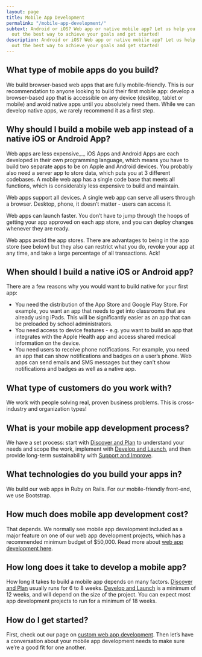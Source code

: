 ```yaml
---
layout: page
title: Mobile App Development
permalink: "/mobile-app-development/"
subtext: Android or iOS? Web app or native mobile app? Let us help you figure
  out the best way to achieve your goals and get started!
description: Android or iOS? Web app or native mobile app? Let us help you figure
  out the best way to achieve your goals and get started!
---
```

## What type of mobile apps do you build?

We build browser-based web apps that are fully mobile-friendly. This is our recommendation to anyone looking to build their first mobile app: develop a browser-based app that is accessible on any device (desktop, tablet or mobile) and avoid native apps until you absolutely need them. While we can develop native apps, we rarely recommend it as a first step.

## Why should I build a mobile web app instead of a native iOS or Android App?

Web apps are less expensive_._ iOS Apps and Android Apps are each developed in their own programming language, which means you have to build two separate apps to be on Apple and Android devices. You probably also need a server app to store data, which puts you at 3 different codebases. A mobile web app has a single code base that meets all functions, which is considerably less expensive to build and maintain.

Web apps support all devices. A single web app can serve all users through a browser. Desktop, phone, it doesn’t matter - users can access it.

Web apps can launch faster. You don’t have to jump through the hoops of getting your app approved on each app store, and you can deploy changes whenever they are ready.

Web apps avoid the app stores. There are advantages to being in the app store (see below) but they also can restrict what you do, revoke your app at any time, and take a large percentage of all transactions. Ack!

## When should I build a native iOS or Android app?

There are a few reasons why you would want to build native for your first app:

* You need the distribution of the App Store and Google Play Store. For example, you want an app that needs to get into classrooms that are already using iPads. This will be significantly easier as an app that can be preloaded by school administrators.
* You need access to device features - e.g. you want to build an app that integrates with the Apple Health app and access shared medical information on the device.
* You need users to receive phone notifications. For example, you need an app that can show notifications and badges on a user’s phone. Web apps can send emails and SMS messages but they can’t show notifications and badges as well as a native app.

## What type of customers do you work with?

We work with people solving real, proven business problems. This is cross-industry and organization types!

## What is your mobile app development process?

We have a set process: start with [Discover and Plan](https://codeandeffect.com/discover-and-plan) to understand your needs and scope the work, implement with [Develop and Launch](https://codeandeffect.com/develop-and-launch), and then provide long-term sustainability with [Support and Improve](https://codeandeffect.com/support-and-improve).

## What technologies do you build your apps in?

We build our web apps in Ruby on Rails. For our mobile-friendly front-end, we use Bootstrap.

## How much does mobile app development cost?

That depends. We normally see mobile app development included as a major feature on one of our web app development projects, which has a recommended minimum budget of $50,000. Read more about [web app development here](https://codeandeffect.com/web-app-development).

## How long does it take to develop a mobile app?

How long it takes to build a mobile app depends on many factors. [Discover and Plan](https://codeandeffect.com/discover-and-plan) usually runs for 6 to 8 weeks. [Develop and Launch](https://codeandeffect.com/develop-and-launch) is a minimum of 12 weeks, and will depend on the size of the project. You can expect most app development projects to run for a minimum of 18 weeks.

## How do I get started?

First, check out our page on [custom web app development](https://codeandeffect.com/web-app-development). Then let’s have a conversation about your mobile app development needs to make sure we’re a good fit for one another.
